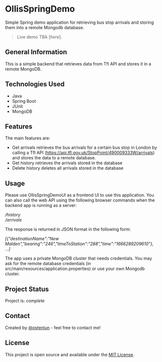 # OllisSpringDemo
Simple Spring demo application for retrieving bus stop arrivals and storing them into a remote Mongodb database.

> Live demo TBA [_here_].

## General Information
This is a simple backend that retrieves data from Tfl API and stores it in a remote MongoDB.

## Technologies Used
- Java
- Spring Boot
- JUnit
- MongoDB

## Features
The main features are:
- Get arrivals retrieves the bus arrivals for a certain bus stop in London by calling a Tfl API (https://api.tfl.gov.uk/StopPoint/490009333W/arrivals) and stores the data to a remote database.
- Get history retrieves the arrivals stored in the database
- Delete history deletes all arrivals stored in the database

## Usage
Please use OllisSpringDemoUI as a frontend UI to use this application. You can also call the web API using the following browser commands when the backend app is running as a server:

*/history*<br>
*/arrivals*

The response is returned in JSON format in the following form:

*[{"destinationName":"New Malden","bearing":"246","timeToStation":"288","time":"1666289209610"}, ...]*

The app uses a private MongoDB cluster that needs credentials. You may ask for the remote database credentials (in src/main/resources/application.properties) or use your own Mongodb cluster.

## Project Status
Project is: _complete_

## Contact
Created by [@ostenlun](https://www.codeheaven.one/) - feel free to contact me!

## License
This project is open source and available under the [MIT License]().
